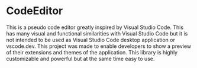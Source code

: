 # CodeEditor

This is  a pseudo code editor greatly inspired by Visual Studio Code. This has many visual and functional similarities with Visual Studio Code but it is not intended to be used as Visual Studio Code desktop application or vscode.dev. This project was made to enable developers to show a preview of their extensions and themes of the application. This library is highly customizable and powerful but at the same time easy to use.
